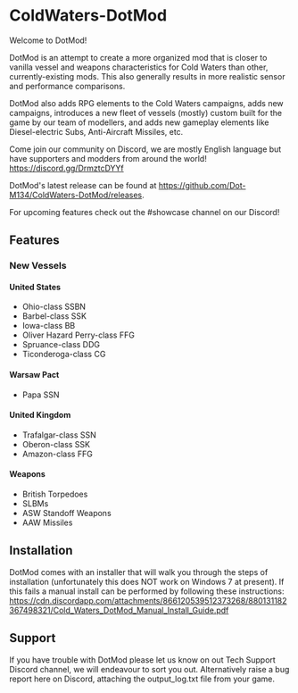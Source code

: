 # ColdWaters-DotMod

Welcome to DotMod!

DotMod is an attempt to create a more organized mod that is closer to vanilla vessel and weapons characteristics for Cold Waters than other, currently-existing mods. This also generally results in more realistic sensor and performance comparisons.

DotMod also adds RPG elements to the Cold Waters campaigns, adds new campaigns, introduces a new fleet of vessels (mostly) custom built for the game by our team of modellers, and adds new gameplay elements like Diesel-electric Subs, Anti-Aircraft Missiles, etc.

Come join our community on Discord, we are mostly English language but have supporters and modders from around the world! https://discord.gg/DrmztcDYYf

DotMod's latest release can be found at https://github.com/Dot-M134/ColdWaters-DotMod/releases.

For upcoming features check out the #showcase channel on our Discord!

## Features

### New Vessels

#### United States
* Ohio-class SSBN
* Barbel-class SSK
* Iowa-class BB
* Oliver Hazard Perry-class FFG
* Spruance-class DDG
* Ticonderoga-class CG

#### Warsaw Pact
* Papa SSN

#### United Kingdom
* Trafalgar-class SSN
* Oberon-class SSK
* Amazon-class FFG

#### Weapons
* British Torpedoes
* SLBMs
* ASW Standoff Weapons
* AAW Missiles

## Installation

DotMod comes with an installer that will walk you through the steps of installation (unfortunately this does NOT work on Windows 7 at present). If this fails a manual install can be performed by following these instructions: https://cdn.discordapp.com/attachments/866120539512373268/880131182367498321/Cold_Waters_DotMod_Manual_Install_Guide.pdf

## Support

If you have trouble with DotMod please let us know on out Tech Support Discord channel, we will endeavour to sort you out. Alternatively raise a bug report here on Discord, attaching the output_log.txt file from your game.
